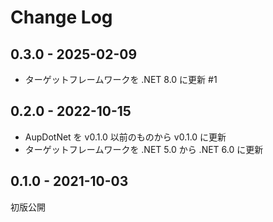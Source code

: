 # Change Log

## 0.3.0 - 2025-02-09
- ターゲットフレームワークを .NET 8.0 に更新 #1

## 0.2.0 - 2022-10-15
- AupDotNet を v0.1.0 以前のものから v0.1.0 に更新
- ターゲットフレームワークを .NET 5.0 から .NET 6.0 に更新

## 0.1.0 - 2021-10-03
初版公開
